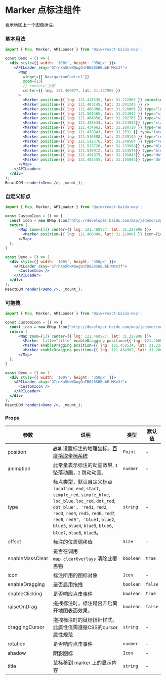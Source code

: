 Marker 点标注组件
===

表示地图上一个图像标注。

### 基本用法

<!--DemoStart,bgWhite,codePen--> 
```jsx
import { Map, Marker, APILoader } from '@uiw/react-baidu-map';

const Demo = () => (
  <div style={{ width: '100%', height: '350px' }}>
    <APILoader akay="GTrnXa5hwXGwgQnTBG28SHBubErMKm3f">
      <Map
        widget={['NavigationControl']}
        zoom={13}
        // center="上海"
        center={{ lng: 121.460977, lat: 31.227906 }}
      >
        <Marker position={{ lng: 121.411535, lat: 31.222965 }} animation={2} />
        <Marker position={{ lng: 121.465145, lat: 31.241245 }} />
        <Marker position={{ lng: 121.466008, lat: 31.220001 }} type="loc_red" /> 
        <Marker position={{ lng: 121.501365, lat: 31.224942 }} type="simple_blue" />
        <Marker position={{ lng: 121.464858, lat: 31.202705 }} type="simple_red" />
        <Marker position={{ lng: 121.458534, lat: 31.224942}} type="start" />
        <Marker position={{ lng: 121.434962, lat: 31.200729 }} type="end" />
        <Marker position={{ lng: 121.478943, lat: 31.2531 }} type="location" />
        <Marker position={{ lng: 121.516888, lat: 31.249149 }} type="red1" />
        <Marker position={{ lng: 121.512576, lat: 31.240504 }} type="red2" />
        <Marker position={{ lng: 121.513726, lat: 31.233588}} type="blue3" />
        <Marker position={{ lng: 121.520912, lat: 31.234576}} type="blue4" />
        <Marker position={{ lng: 121.491879, lat: 31.195045}} type="dot_red" />
        <Marker position={{ lng: 121.485555, lat: 31.195045}} type="dot_blue" />
      </Map>
    </APILoader>
  </div>
);
ReactDOM.render(<Demo />, _mount_);
```
<!--End-->

### 自定义标点

<!--DemoStart,bgWhite,codePen--> 
```jsx
import { Map, Marker, APILoader } from '@uiw/react-baidu-map';

const CustomIcon = () => {
  const icon = new BMap.Icon('http://developer.baidu.com/map/jsdemo/img/fox.gif', new BMap.Size(300, 157));
  return (
      <Map zoom={13} center={{ lng: 121.460977, lat: 31.227906 }}>
        <Marker position={{ lng: 121.466008, lat: 31.220001 }} icon={icon} type="loc_red" />
      </Map>
  );
}

const Demo = () => (
  <div style={{ width: '100%', height: '350px' }}>
    <APILoader akay="GTrnXa5hwXGwgQnTBG28SHBubErMKm3f">
      <CustomIcon />
    </APILoader>
  </div>
);
ReactDOM.render(<Demo />, _mount_);
```
<!--End-->


### 可拖拽

<!--DemoStart,bgWhite,codePen--> 
```jsx
import { Map, Marker, APILoader } from '@uiw/react-baidu-map';

const CustomIcon = () => {
  const icon = new BMap.Icon('http://developer.baidu.com/map/jsdemo/img/fox.gif', new BMap.Size(300, 157));
  return (
      <Map zoom={13} center={{ lng: 121.460977, lat: 31.227906 }}>
        <Marker  title="title" enableDragging position={{ lng: 121.466008, lat: 31.220001 }} icon={icon} type="loc_red" />
        <Marker enableDragging position={{ lng: 121.458534, lat: 31.224942}} type="start" />
        <Marker enableDragging position={{ lng: 121.434962, lat: 31.200729 }} type="end" />
      </Map>
  );
}

const Demo = () => (
  <div style={{ width: '100%', height: '350px' }}>
    <APILoader akay="GTrnXa5hwXGwgQnTBG28SHBubErMKm3f">
      <CustomIcon />
    </APILoader>
  </div>
);
ReactDOM.render(<Demo />, _mount_);
```
<!--End-->

### Props

| 参数 | 说明 | 类型 | 默认值 |
|--------- |-------- |--------- |-------- |
| position | **`必填`** 设置标注的地理坐标。[百度拾取坐标系统](http://api.map.baidu.com/lbsapi/getpoint/index.html) | `Point` | - |
| animation | 此常量表示标注的动画效果, `1` 坠落动画，`2` 跳动动画。 | `number` | - |
| type | 标点类型，默认自定义标点 `location`, `end`, `start`, `simple_red`, `simple_blue`, `loc_blue`, `loc_red`, `dot_red`, `dot_blue', 'red1`, `red2`, `red3`, `red4`, `red5`, `red6`, `red7`, `red8`, `red9', 'blue1`, `blue2`, `blue3`, `blue4`, `blue5`, `blue6`, `blue7`, `blue8`, `blue9`。| `string` | - |
| offset | 标注的位置偏移值 | `Size` | - |
| enableMassClear | 是否在调用 `map.clearOverlays` 清除此覆盖物 | `boolean` | `true` |
| icon | 标注所用的图标对象 | `Icon` | - |
| enableDragging | 是否启用拖拽 | `boolean` | `false` |
| enableClicking | 是否响应点击事件 | `boolean` | `true` |
| raiseOnDrag | 拖拽标注时，标注是否开启离开地图表面效果。 | `boolean` | `false` |
| draggingCursor | 拖拽标注时的鼠标指针样式。此属性值需遵循CSS的cursor属性规范 | `string` | - |
| rotation | 是否响应点击事件 | `number` | - |
| shadow | 阴影图标 | `Icon` | - |
| title | 鼠标移到 marker 上的显示内容 | `string` | - |
